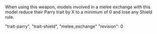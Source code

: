 When using this weapon, models involved in a melee exchange with this model reduce their Parry trait by X to a minimum of 0 and lose any Shield rule.

"trait-parry", "trait-shield", "melee_exchange"
"revision": 0